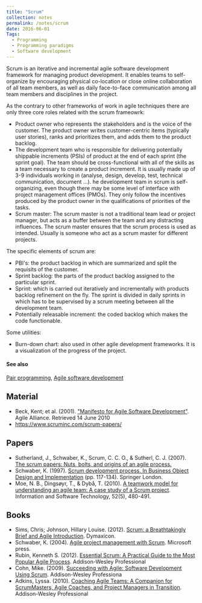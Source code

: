 ```yaml
---
title: "Scrum"
collection: notes
permalink: /notes/scrum
date: 2016-06-01
Tags:
  - Programming
  - Programming paradigms
  - Software development
---
```


Scrum is an iterative and incremental agile software development framework for managing product development.
It enables teams to self-organize by encouraging physical co-location or close online collaboration of all team members, as well as daily face-to-face communication among all team members and disciplines in the project.

As the contrary to other frameworks of work in agile techniques there are only three core roles related with the scrum frameowrk:
- Product owner who represents the stakeholders and is the voice of the customer. The product owner writes customer-centric items (typically user stories), ranks and prioritizes them, and adds them to the product backlog.
- The development team who is responsible for delivering potentially shippable increments (PSIs) of product at the end of each sprint (the sprint goal). The team should be cross-functional with all of the skills as a team necessary to create a product increment. It is usually made up of 3-9 individuals working in (analyse, design, develop, test, technical communication, document ...).
he development team in scrum is self-organizing, even though there may be some level of interface with project management offices (PMOs).
They only follow the incentives produced by the product owner in the qualifications of priorities of the tasks.
- Scrum master: The scrum master is not a traditional team lead or project manager, but acts as a buffer between the team and any distracting influences. The scrum master ensures that the scrum process is used as intended. Usually is someone who act as a scrum master for different projects.

The specific elements of scrum are:
- PBI's: the product backlog in which are summarized and split the requisits of the customer.
- Sprint backlog: the parts of the product backlog assigned to the particular sprint.
- Sprint: which is carried out iteratively and incrementally with products backlog refinement on the fly. The sprint is divided in daily sprints in which has to be supervised by a scrum meeting between all the development team.
- Potentially releasable increment: the coded backlog which makes the code functionable.

Some utilities:
- Burn-down chart: also used in other agile development frameworks. It is a visualization of the progress of the project.


#### See also
[Pair programming](/notes/pair_programming), [Agile software development](/notes/agile_software_development)


## Material
* Beck, Kent; et al. (2001). ["Manifesto for Agile Software Development"](http://agilemanifesto.org/). Agile Alliance. Retrieved 14 June 2010
* https://www.scruminc.com/scrum-papers/


## Papers
* Sutherland, J., Schwaber, K., Scrum, C. C. O., & Sutherl, C. J. (2007). [The scrum papers: Nuts, bolts, and origins of an agile process.](http://citeseerx.ist.psu.edu/viewdoc/summary?doi=10.1.1.108.814)
* Schwaber, K. (1997). [Scrum development process. In Business Object Design and Implementation](https://www.cpe.ku.ac.th/~jim/common/articles/Schwaber1995%20-%20Scrum%20Development%20Process.pdf) (pp. 117-134). Springer London.
* Moe, N. B., Dingsøyr, T., & Dybå, T. (2010). [A teamwork model for understanding an agile team: A case study of a Scrum project](http://www.sciencedirect.com/science/article/pii/S0950584909002043). Information and Software Technology, 52(5), 480-491.


## Books
* Sims, Chris; Johnson, Hillary Louise. (2012). [Scrum: a Breathtakingly Brief and Agile Introduction](https://www.goodreads.com/book/show/18674785-scrum). Dymaxicon.
* Schwaber, K. (2004). [Agile project management with Scrum](https://www.goodreads.com/book/show/113086.Agile_Project_Management_with_Scrum). Microsoft press.
* Rubin, Kenneth S. (2012). [Essential Scrum: A Practical Guide to the Most Popular Agile Process](https://www.goodreads.com/book/show/13663747-essential-scrum). Addison-Wesley Professional
* Cohn, Mike. (2009). [Succeeding with Agile: Software Development Using Scrum](https://www.goodreads.com/book/show/6707987-succeeding-with-agile). Addison-Wesley Professiona
* Adkins, Lyssa. (2010). [Coaching Agile Teams: A Companion for ScrumMasters, Agile Coaches, and Project Managers in Transition](https://www.goodreads.com/book/show/8337919-coaching-agile-teams). Addison-Wesley Professional


